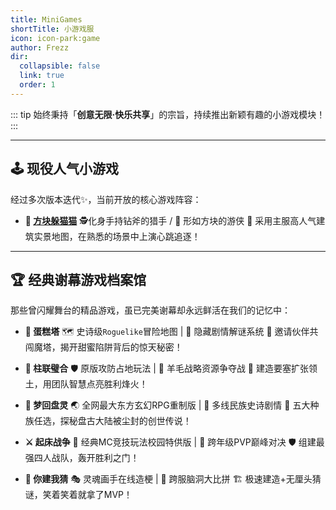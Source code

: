 ```yaml
---
title: MiniGames
shortTitle: 小游戏服
icon: icon-park:game
author: Frezz
dir:
  collapsible: false
  link: true
  order: 1
---
```


::: tip 始终秉持「**创意无限·快乐共享**」的宗旨，持续推出新颖有趣的小游戏模块！
:::

---

## 🕹️ **现役人气小游戏**

经过多次版本迭代✨，当前开放的核心游戏阵容：

- **🏃 [方块躲猫猫](./HideAndSeek)**
  🕵️化身手持钻斧的猎手 / 🧱 形如方块的游侠
  🌆 采用主服高人气建筑实景地图，在熟悉的场景中上演心跳追逐！

---

## 🏆 **经典谢幕游戏档案馆**

那些曾闪耀舞台的精品游戏，虽已完美谢幕却永远鲜活在我们的记忆中：

- **🍰 蛋糕塔**
  🗺️ 史诗级`Roguelike`冒险地图 | 🧩 隐藏剧情解谜系统
  👫 邀请伙伴共闯魔塔，揭开甜蜜陷阱背后的惊天秘密！

- **🎪 柱联璧合**
  🛡️ 原版攻防占地玩法 | 🧶 羊毛战略资源争夺战
  🏰 建造要塞扩张领土，用团队智慧点亮胜利烽火！

- **🐉 梦回盘灵**
  🌏 全网最大东方玄幻RPG重制版 | 📜 多线民族史诗剧情
  🏮 五大种族任选，探秘盘古大陆被尘封的创世传说！

- **⚔️ 起床战争**
  💎 经典MC竞技玩法校园特供版 | 🏹 跨年级PVP巅峰对决
  🛡️ 组建最强四人战队，轰开胜利之门！

- **🎨 你建我猜**
  🎭 灵魂画手在线造梗 | 🤣 跨服脑洞大比拼
  🏗️ 极速建造+无厘头猜谜，笑着笑着就拿了MVP！